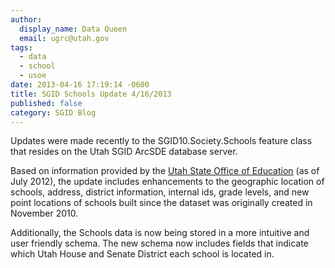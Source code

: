 ```yaml
---
author:
  display_name: Data Queen
  email: ugrc@utah.gov
tags:
  - data
  - school
  - usoe
date: 2013-04-16 17:19:14 -0600
title: SGID Schools Update 4/16/2013
published: false
category: SGID Blog
---
```


Updates were made recently to the SGID10.Society.Schools feature class that resides on the Utah SGID ArcSDE database server.

Based on information provided by the [Utah State Office of Education](https://web.archive.org/web/20130410135626/http://www.schools.utah.gov/main/) (as of July 2012), the update includes enhancements to the geographic location of schools, address, district information, internal ids, grade levels, and new point locations of schools built since the dataset was originally created in November 2010.

Additionally, the Schools data is now being stored in a more intuitive and user friendly schema. The new schema now includes fields that indicate which Utah House and Senate District each school is located in.
